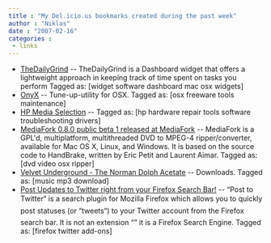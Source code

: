```yaml
---
title : "My Del.icio.us bookmarks created during the past week"
author : "Niklas"
date : "2007-02-16"
categories : 
 - links
---
```


- [TheDailyGrind](http://microcore.dk/TheDailyGrind/index.php?page=welcome "http://microcore.dk/TheDailyGrind/index.php?page=welcome") -- TheDailyGrind is a Dashboard widget that offers a lightweight approach in keeping track of time spent on tasks you perform Tagged as: \[widget software dashboard mac osx widgets\]
- [OnyX](http://www.titanium.free.fr/pgs2/english/onyx.html "http://www.titanium.free.fr/pgs2/english/onyx.html") -- Tune-up-utility for OSX. Tagged as: \[osx freeware tools maintenance\]
- [HP Media Selection](http://learning.compaq.com/wbt/e9-10200-wb/default.htm "http://learning.compaq.com/wbt/e9-10200-wb/default.htm") -- Tagged as: \[hp hardware repair tools software troubleshooting drivers\]
- [MediaFork 0.8.0 public beta 1 released at MediaFork](http://mediafork.dynalias.com/blog/?p=35 "http://mediafork.dynalias.com/blog/?p=35") -- MediaFork is a GPL'd, multiplatform, multithreaded DVD to MPEG-4 ripper/converter, available for Mac OS X, Linux, and Windows. It is based on the source code to HandBrake, written by Eric Petit and Laurent Aimar. Tagged as: \[dvd video osx ripper\]
- [Velvet Underground - The Norman Dolph Acetate](http://returntotaste.multiply.com/music/item/58 "http://returntotaste.multiply.com/music/item/58") -- Downloads. Tagged as: \[music mp3 download\]
- [Post Updates to Twitter right from your Firefox Search Bar!](http://lud.icro.us/post-twitter-updates-from-firefox/ "http://lud.icro.us/post-twitter-updates-from-firefox/") -- “Post to Twitter“ is a search plugin for Mozilla Firefox which allows you to quickly post statuses (or “tweets“) to your Twitter account from the Firefox search bar. It is not an extension “” it is a Firefox Search Engine. Tagged as: \[firefox twitter add-ons\]
